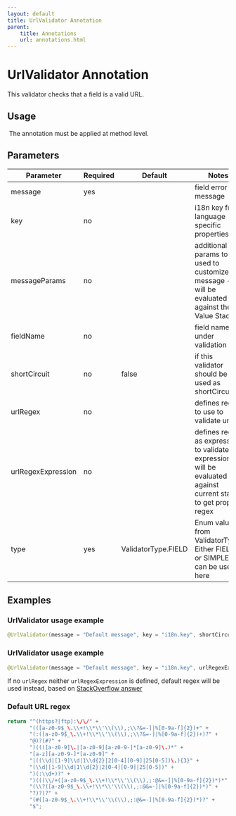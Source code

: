 ```yaml
---
layout: default
title: UrlValidator Annotation
parent:
    title: Annotations
    url: annotations.html
---
```


# UrlValidator Annotation

This validator checks that a field is a valid URL.

## Usage

  The annotation must be applied at method level.

## Parameters

| Parameter|Required|Default|Notes|
|----------|--------|-------|-----|
|message|yes| |field error message|
|key|no| |i18n key from language specific properties file|
|messageParams|no| |additional params to be used to customize message - will be evaluated against the Value Stack|
|fieldName|no| |field name under validation|
|shortCircuit|no|false|if this validator should be used as shortCircuit|
|urlRegex|no| |defines regex to use to validate url|
|urlRegexExpression|no| |defines regex as expression to validate url, expression will be evaluated against current stack to get proper regex|
|type|yes|ValidatorType.FIELD|Enum value from ValidatorType. Either FIELD or SIMPLE can be used here|

## Examples

### UrlValidator usage example

```java
@UrlValidator(message = "Default message", key = "i18n.key", shortCircuit = true)
```

### UrlValidator usage example

```java
@UrlValidator(message = "Default message", key = "i18n.key", urlRegexExpression = "${urlRegex}")
```

If no `urlRegex` neither `urlRegexExpression` is defined, default regex will be used instead, 
based on [StackOverflow answer](http://stackoverflow.com/questions/161738/what-is-the-best-regular-expression-to-check-if-a-string-is-a-valid-url)

### Default URL regex

```java
return "^(https?|ftp):\/\/" +
       "(([a-z0-9$_\.\\+!\\*\\'\\(\\),;\\?&=-]|%[0-9a-f]{2})+" +
       "(:([a-z0-9$_\.\\+!\\*\\'\\(\\),;\\?&=-]|%[0-9a-f]{2})+)?" +
       "@)?(#?" +
       ")((([a-z0-9]\.|[a-z0-9][a-z0-9-]*[a-z0-9]\.)*" +
       "[a-z][a-z0-9-]*[a-z0-9]" +
       "|((\\d|[1-9]\\d|1\\d{2}|2[0-4][0-9]|25[0-5])\.){3}" +
       "(\\d|[1-9]\\d|1\\d{2}|2[0-4][0-9]|25[0-5])" +
       ")(:\\d+)?" +
       ")(((\\/+([a-z0-9$_\.\\+!\\*\\'\\(\\),;:@&=-]|%[0-9a-f]{2})*)*" +
       "(\\?([a-z0-9$_\.\\+!\\*\\'\\(\\),;:@&=-]|%[0-9a-f]{2})*)" +
       "?)?)?" +
       "(#([a-z0-9$_\.\\+!\\*\\'\\(\\),;:@&=-]|%[0-9a-f]{2})*)?" +
       "$";
```
